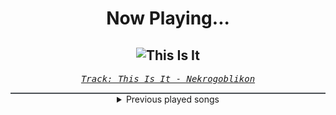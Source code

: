 <div align="center"> 
<h1>Now Playing...</h1>

![This Is It](https://i.scdn.co/image/ab67616d00001e02c7b689734a5d5f004ef3825a)
--
_<samp><a href="https://open.spotify.com/track/4TEtqylSt1QhGBEfSi6tWA">Track: This Is It - Nekrogoblikon</a></samp>_

<div style="border: 1px #4B5054 solid"></div>
<details>
  <summary>
    Previous played songs
  </summary>
  <table>
    <thead>
      <tr>
        <th>
          Artist
        </th>
        <th>
          Song
        </th>
        <th>
          Link
        </th>
      </tr>
    </thead>
    <tbody>
      <tr><td>Nekrogoblikon</td><td>This Is It</td><td><a href="https://open.spotify.com/track/4TEtqylSt1QhGBEfSi6tWA">https://open.spotify.com/track/4TEtqylSt1QhGBEfSi6tWA</a></td></tr><tr><td>Hollow Front</td><td>Don't Fall Asleep</td><td><a href="https://open.spotify.com/track/41Rics7z4fUF82iHBxSfm0">https://open.spotify.com/track/41Rics7z4fUF82iHBxSfm0</a></td></tr><tr><td>Vildhjarta</td><td>+ kristallfågel +</td><td><a href="https://open.spotify.com/track/5x71gpk1LZjD92Vh5wwR97">https://open.spotify.com/track/5x71gpk1LZjD92Vh5wwR97</a></td></tr><tr><td>The Northern</td><td>Samsara</td><td><a href="https://open.spotify.com/track/7bGXM8slCNjpYiDAPUcWjY">https://open.spotify.com/track/7bGXM8slCNjpYiDAPUcWjY</a></td></tr><tr><td>Their Dogs Were Astronauts</td><td>Calypso</td><td><a href="https://open.spotify.com/track/4e9TXq9fmYkoeNuoczOxbm">https://open.spotify.com/track/4e9TXq9fmYkoeNuoczOxbm</a></td></tr><tr><td>Animals As Leaders</td><td>Cafo</td><td><a href="https://open.spotify.com/track/6i8TDqnHN7GF9uU3LJCklq">https://open.spotify.com/track/6i8TDqnHN7GF9uU3LJCklq</a></td></tr><tr><td>Circles</td><td>Dream Sequence</td><td><a href="https://open.spotify.com/track/0mt1FiWCI9rLterUfFdLIf">https://open.spotify.com/track/0mt1FiWCI9rLterUfFdLIf</a></td></tr><tr><td>Persefone</td><td>Katabasis</td><td><a href="https://open.spotify.com/track/4AQSYo9ooWD3aHWBxAB8Yv">https://open.spotify.com/track/4AQSYo9ooWD3aHWBxAB8Yv</a></td></tr><tr><td>Sylosis</td><td>Poison for the Lost</td><td><a href="https://open.spotify.com/track/2bdvS1A5vGy90aOpjCHFux">https://open.spotify.com/track/2bdvS1A5vGy90aOpjCHFux</a></td></tr><tr><td>Soilwork</td><td>Nous Sommes la Guerre</td><td><a href="https://open.spotify.com/track/24B3NFMGpDkG952oyc2ALX">https://open.spotify.com/track/24B3NFMGpDkG952oyc2ALX</a></td></tr><tr><td>Ghost Iris</td><td>Beauty In Expiration - Instrumental</td><td><a href="https://open.spotify.com/track/5XiyUFdyBMvSXY7pHaq9Ni">https://open.spotify.com/track/5XiyUFdyBMvSXY7pHaq9Ni</a></td></tr><tr><td>REFORMED</td><td>Martyr</td><td><a href="https://open.spotify.com/track/3sRWzDsE5oZ0IKpJwpzpqn">https://open.spotify.com/track/3sRWzDsE5oZ0IKpJwpzpqn</a></td></tr><tr><td>Satyr</td><td>Picayune</td><td><a href="https://open.spotify.com/track/5JPqKVQvEaSbYjDg56i8UX">https://open.spotify.com/track/5JPqKVQvEaSbYjDg56i8UX</a></td></tr><tr><td>Volumes</td><td>Left For Dead</td><td><a href="https://open.spotify.com/track/0zNjr7ql6ifPvmNdSDx1qt">https://open.spotify.com/track/0zNjr7ql6ifPvmNdSDx1qt</a></td></tr><tr><td>Confusing Paradise</td><td>Skylla</td><td><a href="https://open.spotify.com/track/5rsJEHEMaEerw1uNH1FksB">https://open.spotify.com/track/5rsJEHEMaEerw1uNH1FksB</a></td></tr><tr><td>Confusing Paradise</td><td>Skylla</td><td><a href="https://open.spotify.com/track/5rsJEHEMaEerw1uNH1FksB">https://open.spotify.com/track/5rsJEHEMaEerw1uNH1FksB</a></td></tr><tr><td>Northlane</td><td>Carbonized</td><td><a href="https://open.spotify.com/track/4kqYSyIRLk3rxgke3cWflX">https://open.spotify.com/track/4kqYSyIRLk3rxgke3cWflX</a></td></tr><tr><td>Time, The Valuator</td><td>Black Water</td><td><a href="https://open.spotify.com/track/1l3sMzBRc8dgpKzj2wm368">https://open.spotify.com/track/1l3sMzBRc8dgpKzj2wm368</a></td></tr><tr><td>Afterglow</td><td>Ephemeral</td><td><a href="https://open.spotify.com/track/7501OuBQChRztHQlEOA0F3">https://open.spotify.com/track/7501OuBQChRztHQlEOA0F3</a></td></tr><tr><td>LEVELS</td><td>Chauvinist</td><td><a href="https://open.spotify.com/track/2znJImPhsEV8FhHI4Xzxoc">https://open.spotify.com/track/2znJImPhsEV8FhHI4Xzxoc</a></td></tr>
    </tbody>
  </table>
</details>

</div>
